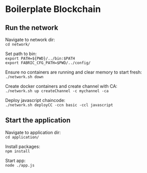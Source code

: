 # Boilerplate Blockchain

## Run the network

Navigate to network dir:  
`cd network/`

Set path to bin:  
`export PATH=${PWD}/../bin:$PATH`  
`export FABRIC_CFG_PATH=$PWD/../config/`

Ensure no containers are running and clear memory to start fresh:  
`./network.sh down`

Create docker containers and create channel with CA:  
`./network.sh up createChannel -c mychannel -ca`

Deploy javascript chaincode:  
`./network.sh deployCC -ccn basic -ccl javascript`


## Start the application

Navigate to application dir:  
`cd application/`

Install packages:  
`npm install`

Start app:  
`node ./app.js`


